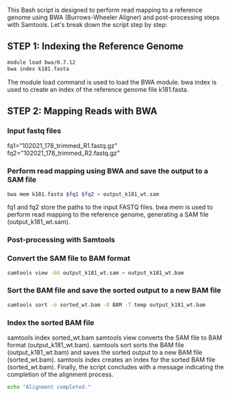 This Bash script is designed to perform read mapping to a reference genome using BWA (Burrows-Wheeler Aligner) and post-processing steps with Samtools. Let's break down the script step by step:

## STEP 1: Indexing the Reference Genome

```bash
module load bwa/0.7.12
bwa index k181.fasta
```
The module load command is used to load the BWA module.
bwa index is used to create an index of the reference genome file k181.fasta.

## STEP 2: Mapping Reads with BWA

### Input fastq files
fq1="102021_178_trimmed_R1.fastq.gz"
fq2="102021_178_trimmed_R2.fastq.gz"

### Perform read mapping using BWA and save the output to a SAM file
```bash
bwa mem k181.fasta $fq1 $fq2 > output_k181_wt.sam
```
fq1 and fq2 store the paths to the input FASTQ files.
bwa mem is used to perform read mapping to the reference genome, generating a SAM file (output_k181_wt.sam).
### Post-processing with Samtools
### Convert the SAM file to BAM format
```bash
samtools view -bS output_k181_wt.sam > output_k181_wt.bam
```
### Sort the BAM file and save the sorted output to a new BAM file
```bash
samtools sort -o sorted_wt.bam -O BAM -T temp output_k181_wt.bam
```
### Index the sorted BAM file
samtools index sorted_wt.bam
samtools view converts the SAM file to BAM format (output_k181_wt.bam).
samtools sort sorts the BAM file (output_k181_wt.bam) and saves the sorted output to a new BAM file (sorted_wt.bam).
samtools index creates an index for the sorted BAM file (sorted_wt.bam).
Finally, the script concludes with a message indicating the completion of the alignment process.

```bash
echo "Alignment completed."
```
